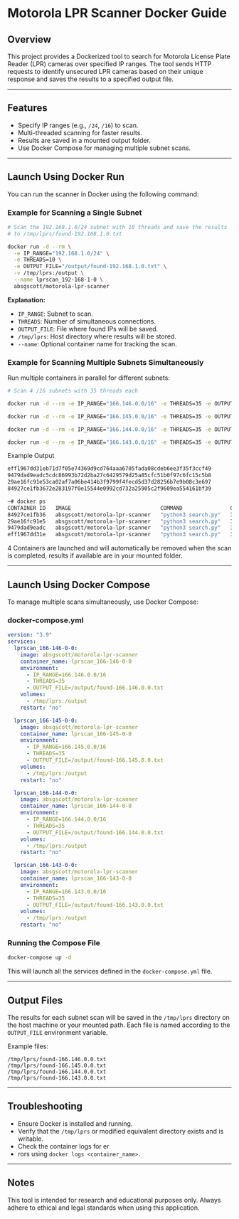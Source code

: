 # Motorola LPR Scanner Docker Guide

## Overview
This project provides a Dockerized tool to search for Motorola License Plate Reader (LPR) cameras over specified IP ranges. The tool sends HTTP requests to identify unsecured LPR cameras based on their unique response and saves the results to a specified output file.

---

## Features
- Specify IP ranges (e.g., `/24`, `/16`) to scan.
- Multi-threaded scanning for faster results.
- Results are saved in a mounted output folder.
- Use Docker Compose for managing multiple subnet scans.

---

## Launch Using Docker Run
You can run the scanner in Docker using the following command:

### Example for Scanning a Single Subnet
```bash
# Scan the 192.168.1.0/24 subnet with 10 threads and save the results
# to /tmp/lprs/found-192.168.1.0.txt

docker run -d --rm \
  -e IP_RANGE="192.168.1.0/24" \
  -e THREADS=10 \
  -e OUTPUT_FILE="/output/found-192.168.1.0.txt" \
  -v /tmp/lprs:/output \
  --name lprscan_192-168-1-0 \
  absgscott/motorola-lpr-scanner
```

**Explanation:**
- `IP_RANGE`: Subnet to scan.
- `THREADS`: Number of simultaneous connections.
- `OUTPUT_FILE`: File where found IPs will be saved.
- `/tmp/lprs`: Host directory where results will be stored.
- `--name`: Optional container name for tracking the scan.

### Example for Scanning Multiple Subnets Simultaneously
Run multiple containers in parallel for different subnets:
```bash
# Scan 4 /16 subnets with 35 threads each

docker run -d --rm -e IP_RANGE="166.146.0.0/16" -e THREADS=35 -e OUTPUT_FILE="/output/found-166.146.0.0.txt" -v /tmp/lprs:/output --name lprscan_166-146-0-0 absgscott/motorola-lpr-scanner

docker run -d --rm -e IP_RANGE="166.145.0.0/16" -e THREADS=35 -e OUTPUT_FILE="/output/found-166.145.0.0.txt" -v /tmp/lprs:/output --name lprscan_166-145-0-0 absgscott/motorola-lpr-scanner

docker run -d --rm -e IP_RANGE="166.144.0.0/16" -e THREADS=35 -e OUTPUT_FILE="/output/found-166.144.0.0.txt" -v /tmp/lprs:/output --name lprscan_166-144-0-0 absgscott/motorola-lpr-scanner

docker run -d --rm -e IP_RANGE="166.143.0.0/16" -e THREADS=35 -e OUTPUT_FILE="/output/found-166.143.0.0.txt" -v /tmp/lprs:/output --name lprscan_166-143-0-0 absgscott/motorola-lpr-scanner
```
Example Output
```bash
eff1967dd31eb71d7f05e74369d9cd764aaa6705fada08cdeb6ee3f35f3ccf49
9479dad9eadc5cdc86993b72d2ba27c6429579d25a85cfc51b0f97c6fc15c5b8
29ae16fc91e53ca02af7a06be414b3f9799f4fecd5d37d28256b7e9b08c3e697
84927ce1fb3672e283197f0e15544e0992cd732a25905c2f9609ea554161bf39

~# docker ps
CONTAINER ID   IMAGE                            COMMAND               CREATED          STATUS          PORTS     NAMES
84927ce1fb36   absgscott/motorola-lpr-scanner   "python3 search.py"   31 seconds ago   Up 30 seconds             lprscan_166-143-0-0
29ae16fc91e5   absgscott/motorola-lpr-scanner   "python3 search.py"   32 seconds ago   Up 31 seconds             lprscan_166-144-0-0
9479dad9eadc   absgscott/motorola-lpr-scanner   "python3 search.py"   33 seconds ago   Up 32 seconds             lprscan_166-145-0-0
eff1967dd31e   absgscott/motorola-lpr-scanner   "python3 search.py"   35 seconds ago   Up 34 seconds             lprscan_166-146-0-0
```
4 Containers are launched and will automatically be removed when the scan is completed, results if available are in your mounted folder.

---

## Launch Using Docker Compose
To manage multiple scans simultaneously, use Docker Compose:

### **docker-compose.yml**
```yaml
version: "3.9"
services:
  lprscan_166-146-0-0:
    image: absgscott/motorola-lpr-scanner
    container_name: lprscan_166-146-0-0
    environment:
      - IP_RANGE=166.146.0.0/16
      - THREADS=35
      - OUTPUT_FILE=/output/found-166.146.0.0.txt
    volumes:
      - /tmp/lprs:/output
    restart: "no"

  lprscan_166-145-0-0:
    image: absgscott/motorola-lpr-scanner
    container_name: lprscan_166-145-0-0
    environment:
      - IP_RANGE=166.145.0.0/16
      - THREADS=35
      - OUTPUT_FILE=/output/found-166.145.0.0.txt
    volumes:
      - /tmp/lprs:/output
    restart: "no"

  lprscan_166-144-0-0:
    image: absgscott/motorola-lpr-scanner
    container_name: lprscan_166-144-0-0
    environment:
      - IP_RANGE=166.144.0.0/16
      - THREADS=35
      - OUTPUT_FILE=/output/found-166.144.0.0.txt
    volumes:
      - /tmp/lprs:/output
    restart: "no"

  lprscan_166-143-0-0:
    image: absgscott/motorola-lpr-scanner
    container_name: lprscan_166-143-0-0
    environment:
      - IP_RANGE=166.143.0.0/16
      - THREADS=35
      - OUTPUT_FILE=/output/found-166.143.0.0.txt
    volumes:
      - /tmp/lprs:/output
    restart: "no"
```

### Running the Compose File
```bash
docker-compose up -d
```

This will launch all the services defined in the `docker-compose.yml` file.

---

## Output Files
The results for each subnet scan will be saved in the `/tmp/lprs` directory on the host machine or your mounted path. Each file is named according to the `OUTPUT_FILE` environment variable.

Example files:
```
/tmp/lprs/found-166.146.0.0.txt
/tmp/lprs/found-166.145.0.0.txt
/tmp/lprs/found-166.144.0.0.txt
/tmp/lprs/found-166.143.0.0.txt
```

---

## Troubleshooting
- Ensure Docker is installed and running.
- Verify that the `/tmp/lprs` or modified equivalent directory exists and is writable.
- Check the container logs for er
- rors using `docker logs <container_name>`. 
---

## Notes
This tool is intended for research and educational purposes only. Always adhere to ethical and legal standards when using this application.
